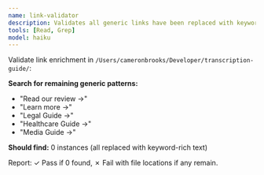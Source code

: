 ```yaml
---
name: link-validator
description: Validates all generic links have been replaced with keyword-rich anchors
tools: [Read, Grep]
model: haiku
---
```


Validate link enrichment in `/Users/cameronbrooks/Developer/transcription-guide/`:

**Search for remaining generic patterns:**
- "Read our review →"
- "Learn more →"
- "Legal Guide →"
- "Healthcare Guide →"
- "Media Guide →"

**Should find:** 0 instances (all replaced with keyword-rich text)

Report: ✓ Pass if 0 found, ✗ Fail with file locations if any remain.